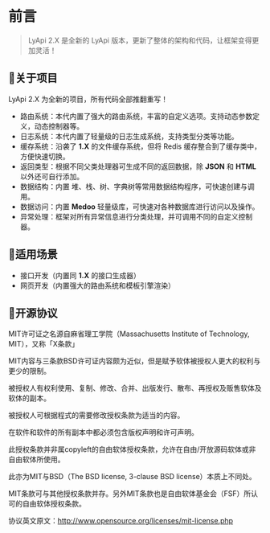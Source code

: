 # 前言

> LyApi 2.X 是全新的 LyApi 版本，更新了整体的架构和代码，让框架变得更加灵活！

## 🍔关于项目

LyApi 2.X 为全新的项目，所有代码全部推翻重写！

- 路由系统：本代内置了强大的路由系统，丰富的自定义选项。支持动态参数定义，动态控制器等。
- 日志系统：本代内置了轻量级的日志生成系统，支持类型分类等功能。
- 缓存系统：沿袭了 **1.X** 的文件缓存系统，但将 Redis 缓存整合到了缓存类中，方便快速切换。
- 返回类型：根据不同父类处理器可生成不同的返回数据，除 **JSON** 和 **HTML** 以外还可自行添加。
- 数据结构：内置 堆、栈、树、字典树等常用数据结构程序，可快速创建与调用。
- 数据访问：内置 **Medoo** 轻量级库，可快速对各种数据库进行访问以及操作。
- 异常处理：框架对所有异常信息进行分类处理，并可调用不同的自定义控制器。

## 🌭适用场景

- 接口开发（内置同 **1.X** 的接口生成器）
- 网页开发（内置强大的路由系统和模板引擎渲染）

## 🍘开源协议

MIT许可证之名源自麻省理工学院（Massachusetts Institute of Technology, MIT），又称「X条款」

MIT内容与三条款BSD许可证内容颇为近似，但是赋予软体被授权人更大的权利与更少的限制。

被授权人有权利使用、复制、修改、合并、出版发行、散布、再授权及贩售软体及软体的副本。

被授权人可根据程式的需要修改授权条款为适当的内容。

在软件和软件的所有副本中都必须包含版权声明和许可声明。

此授权条款并非属copyleft的自由软体授权条款，允许在自由/开放源码软体或非自由软体所使用。

此亦为MIT与BSD（The BSD license, 3-clause BSD license）本质上不同处。

MIT条款可与其他授权条款并存。另外MIT条款也是自由软体基金会（FSF）所认可的自由软体授权条款。

协议英文原文：http://www.opensource.org/licenses/mit-license.php
